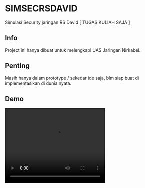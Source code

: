# SIMSECRSDAVID
Simulasi Security jaringan RS David [ TUGAS KULIAH SAJA ]

## Info
Project ini hanya dibuat untuk melengkapi UAS Jaringan Nirkabel.

## Penting
Masih hanya dalam prototype / sekedar ide saja, blm siap buat di implementasikan di dunia nyata.

## Demo
<video width="320" height="240" controls>
  <source src="https://github.com/shiwildy/SIMSECRSDAVID/raw/refs/heads/main/assets/demo.mp4" type="video/mp4">
</video>
